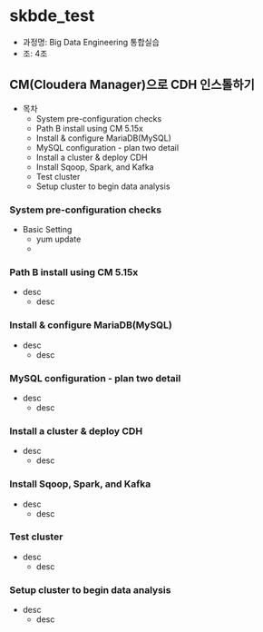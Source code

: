 # skbde_test
* 과정명: Big Data Engineering 통합실습
* 조: 4조

## CM(Cloudera Manager)으로 CDH 인스톨하기
* 목차
  * System pre-configuration checks
  * Path B install using CM 5.15x
  * Install & configure MariaDB(MySQL)
  * MySQL configuration - plan two detail
  * Install a cluster & deploy CDH
  * Install Sqoop, Spark, and Kafka
  * Test cluster 
  * Setup cluster to begin data analysis 
  
### System pre-configuration checks
* Basic Setting
  * yum update
  * 

### Path B install using CM 5.15x
* desc
  * desc

### Install & configure MariaDB(MySQL)
* desc
  * desc

### MySQL configuration - plan two detail
* desc
  * desc

### Install a cluster & deploy CDH
* desc
  * desc

### Install Sqoop, Spark, and Kafka
* desc
  * desc

### Test cluster 
* desc
  * desc

### Setup cluster to begin data analysis 
* desc
  * desc
